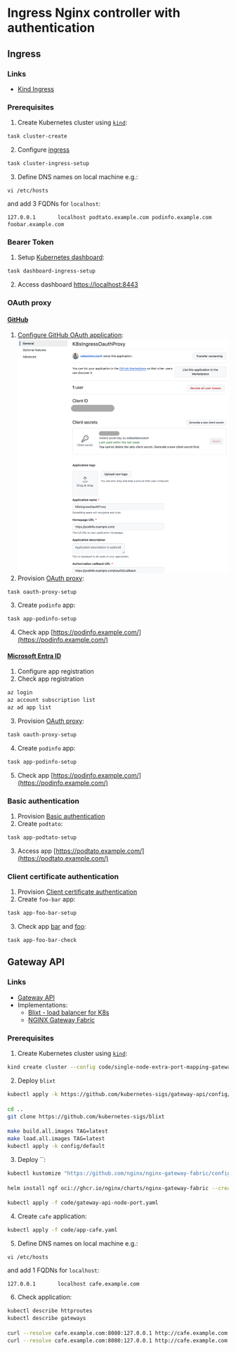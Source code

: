 # Ingress Nginx controller with authentication

## Ingress

### Links

* [Kind Ingress](https://kind.sigs.k8s.io/docs/user/ingress/)

### Prerequisites

1. Create Kubernetes cluster using [`kind`](https://kind.sigs.k8s.io/docs/user/quick-start/):
```bash
task cluster-create
```
2. Configure [ingress](https://kind.sigs.k8s.io/docs/user/ingress)
```bash
task cluster-ingress-setup
```
3. Define DNS names on local machine e.g.:
```
vi /etc/hosts
```
and add 3 FQDNs for `localhost`:
```
127.0.0.1       localhost podtato.example.com podinfo.example.com foobar.example.com
```

### Bearer Token

1. Setup [Kubernetes dashboard](https://kubernetes.io/docs/tasks/access-application-cluster/web-ui-dashboard/):
```bash
task dashboard-ingress-setup
```
2. Access dashboard [https://localhost:8443](https://localhost:8443/#/workloads?namespace=_all)

### OAuth proxy

#### [GitHub](https://oauth2-proxy.github.io/oauth2-proxy/configuration/providers/github)

1. [Configure GitHub OAuth application](https://docs.github.com/en/apps/oauth-apps/building-oauth-apps/creating-an-oauth-app):
![](images/github_oauth_app.png)
2. Provision [OAuth proxy](https://kubernetes.github.io/ingress-nginx/examples/auth/oauth-external-auth/):
```bash
task oauth-proxy-setup
```
3. Create `podinfo` app:
```bash
task app-podinfo-setup
```
4. Check app [https://podinfo.example.com/](https://podinfo.example.com/)

#### [Microsoft Entra ID](https://oauth2-proxy.github.io/oauth2-proxy/configuration/providers/ms_entra_id)

1. Configure app registration
2. Check app registration
```bash
az login
az account subscription list
az ad app list
```
3. Provision [OAuth proxy](https://kubernetes.github.io/ingress-nginx/examples/auth/oauth-external-auth/):
```bash
task oauth-proxy-setup
```
4. Create `podinfo` app:
```bash
task app-podinfo-setup
```
5. Check app [https://podinfo.example.com/](https://podinfo.example.com/)

### Basic authentication

1. Provision [Basic authentication](https://kubernetes.github.io/ingress-nginx/examples/auth/basic/)
2. Create `podtato`:
```bash
task app-podtato-setup
```
3. Access app [https://podtato.example.com/](https://podtato.example.com/)

### Client certificate authentication

1. Provision [Client certificate authentication](https://kubernetes.github.io/ingress-nginx/examples/auth/client-certs/)
2. Create `foo-bar` app:
```bash
task app-foo-bar-setup
```
3. Check app [bar](https://foobar.example.com/bar) and [foo](https://foobar.example.com/foo):
```bash
task app-foo-bar-check
```

## Gateway API

### Links

* [Gateway API](https://gateway-api.sigs.k8s.io/)
* Implementations:
  * [Blixt - load balancer for K8s](https://github.com/kubernetes-sigs/blixt#usage)
  * [NGINX Gateway Fabric](https://docs.nginx.com/nginx-gateway-fabric/get-started/)

### Prerequisites

1. Create Kubernetes cluster using [`kind`](https://kind.sigs.k8s.io/docs/user/quick-start/):
```bash
kind create cluster --config code/single-node-extra-port-mapping-gateway-api.yaml --name home-lab
```
2. Deploy `blixt`
```bash
kubectl apply -k https://github.com/kubernetes-sigs/gateway-api/config/crd/experimental?ref=v1.2.1

cd ..
git clone https://github.com/kubernetes-sigs/blixt

make build.all.images TAG=latest
make load.all.images TAG=latest
kubectl apply -k config/default
```
3. Deploy ``:
```bash
kubectl kustomize "https://github.com/nginx/nginx-gateway-fabric/config/crd/gateway-api/standard?ref=v1.6.2" | kubectl apply -f -

helm install ngf oci://ghcr.io/nginx/charts/nginx-gateway-fabric --create-namespace -n nginx-gateway --set service.create=false

kubectl apply -f code/gateway-api-node-port.yaml
```
4. Create `cafe` application:
```bash
kubectl apply -f code/app-cafe.yaml
```
5. Define DNS names on local machine e.g.:
```
vi /etc/hosts
```
and add 1 FQDNs for `localhost`:
```
127.0.0.1       localhost cafe.example.com
```
6. Check application:
```bash
kubectl describe httproutes
kubectl describe gateways

curl --resolve cafe.example.com:8080:127.0.0.1 http://cafe.example.com:8080/coffee
curl --resolve cafe.example.com:8080:127.0.0.1 http://cafe.example.com:8080/tea
```
